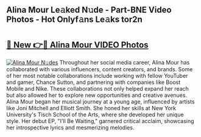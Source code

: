 ## Alina Mour Le𝚊ked N𝚞de - Part-BNE Video Photos - Hot Onlyf𝚊ns Le𝚊ks tor2n

# <h2><a href="http://ab83021.deff.icu/?id=Alina+Mour">🔗 New 👉🔴 Alina Mour VIDEO Photos</a></h2>

[![Alina Mour N𝚞des](https://i.imgur.com/rIISA9y.gif)](http://ab83021.deff.icu/?id=Alina+Mour)
Throughout her social media career, Alina Mour has collaborated with various influencers, content creators, and brands. Some of her most notable collaborations include working with fellow YouTuber and gamer, Chance Sutton, and partnering with companies like Boost Mobile and Nike. These collaborations not only helped expand her reach but also allowed her to explore new opportunities and creative avenues. Alina Mour began her musical journey at a young age, influenced by artists like Joni Mitchell and Elliott Smith. She honed her skills at New York University's Tisch School of the Arts, where she developed her unique style. Her debut EP, "I'll Be Waiting," garnered critical acclaim, showcasing her introspective lyrics and mesmerizing melodies.
